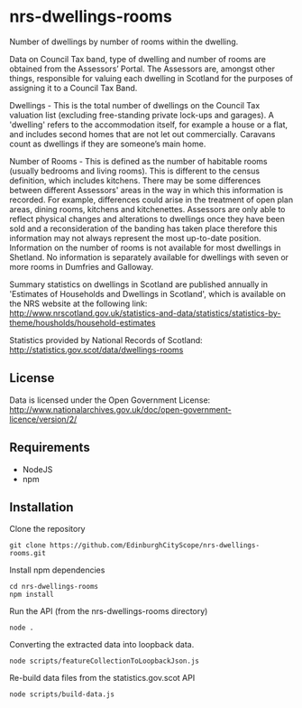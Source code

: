 # nrs-dwellings-rooms
Number of dwellings by number of rooms within the dwelling.

Data on Council Tax band, type of dwelling and number of rooms are obtained from the Assessors’ Portal. The Assessors are, amongst other things, responsible for valuing each dwelling in Scotland for the purposes of assigning it to a Council Tax Band.

Dwellings - This is the total number of dwellings on the Council Tax valuation list (excluding free-standing private lock-ups and garages). A 'dwelling' refers to the accommodation itself, for example a house or a flat, and includes second homes that are not let out commercially. Caravans count as dwellings if they are someone’s main home.

Number of Rooms - This is defined as the number of habitable rooms (usually bedrooms and living rooms). This is different to the census definition, which includes kitchens. There may be some differences between different Assessors' areas in the way in which this information is recorded. For example, differences could arise in the treatment of open plan areas, dining rooms, kitchens and kitchenettes. Assessors are only able to reflect physical changes and alterations to dwellings once they have been sold and a reconsideration of the banding has taken place therefore this information may not always represent the most up-to-date position. Information on the number of rooms is not available for most dwellings in Shetland. No information is separately available for dwellings with seven or more rooms in Dumfries and Galloway.

Summary statistics on dwellings in Scotland are published annually in 'Estimates of Households and Dwellings in Scotland', which is available on the NRS website at the following link: http://www.nrscotland.gov.uk/statistics-and-data/statistics/statistics-by-theme/housholds/household-estimates

Statistics provided by National Records of Scotland:  http://statistics.gov.scot/data/dwellings-rooms

## License

Data is licensed under the Open Government License: http://www.nationalarchives.gov.uk/doc/open-government-licence/version/2/

## Requirements

- NodeJS
- npm

## Installation

Clone the repository

```
git clone https://github.com/EdinburghCityScope/nrs-dwellings-rooms.git
```

Install npm dependencies

```
cd nrs-dwellings-rooms
npm install
```

Run the API (from the nrs-dwellings-rooms directory)

```
node .
```

Converting the extracted data into loopback data.

```
node scripts/featureCollectionToLoopbackJson.js
```

Re-build data files from the statistics.gov.scot API

```
node scripts/build-data.js
```
